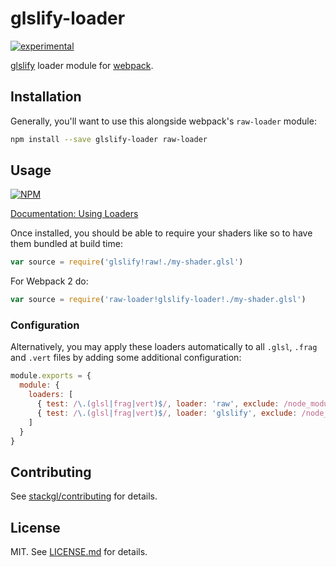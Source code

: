 # glslify-loader

[![experimental](http://badges.github.io/stability-badges/dist/experimental.svg)](http://github.com/badges/stability-badges)

[glslify](http://github.com/stackgl/glslify) loader module for [webpack](http://webpack.github.io/).

## Installation

Generally, you'll want to use this alongside webpack's
`raw-loader` module:

``` bash
npm install --save glslify-loader raw-loader
```

## Usage

[![NPM](https://nodei.co/npm/glslify-loader.png)](https://nodei.co/npm/glslify-loader/)

[Documentation: Using Loaders](http://webpack.github.io/docs/using-loaders.html)

Once installed, you should be able to require your shaders
like so to have them bundled at build time:

``` javascript
var source = require('glslify!raw!./my-shader.glsl')
```

For Webpack 2 do:
``` javascript
var source = require('raw-loader!glslify-loader!./my-shader.glsl')
```

### Configuration

Alternatively, you may apply these loaders automatically
to all `.glsl`, `.frag` and `.vert` files by adding some
additional configuration:

``` javascript
module.exports = {
  module: {
    loaders: [
      { test: /\.(glsl|frag|vert)$/, loader: 'raw', exclude: /node_modules/ },
      { test: /\.(glsl|frag|vert)$/, loader: 'glslify', exclude: /node_modules/ }
    ]
  }
}
```

## Contributing

See [stackgl/contributing](https://github.com/stackgl/contributing) for details.

## License

MIT. See [LICENSE.md](http://github.com/stackgl/glslify-loader/blob/master/LICENSE.md) for details.
